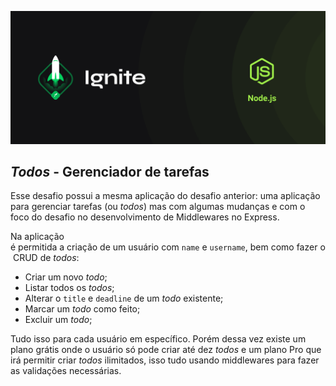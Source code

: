 <img src="https://github.com/henriqueritter/Bootcamp-Ignite-Node/blob/main/cover-node.js.png" alt="Ignite Trilha Node.js"></img>

## _Todos_ - Gerenciador de tarefas

Esse desafio possui a mesma aplicação do desafio anterior: uma aplicação para gerenciar tarefas (ou _todos_) mas com algumas mudanças e com o foco do desafio no desenvolvimento de Middlewares no Express.

Na aplicação é permitida a criação de um usuário com `name` e `username`, bem como fazer o CRUD de *todos*:

- Criar um novo _todo_;
- Listar todos os _todos_;
- Alterar o `title` e `deadline` de um _todo_ existente;
- Marcar um _todo_ como feito;
- Excluir um _todo_;

Tudo isso para cada usuário em específico. Porém dessa vez existe um plano grátis onde o usuário só pode criar até dez _todos_ e um plano Pro que irá permitir criar _todos_ ilimitados, isso tudo usando middlewares para fazer as validações necessárias.
